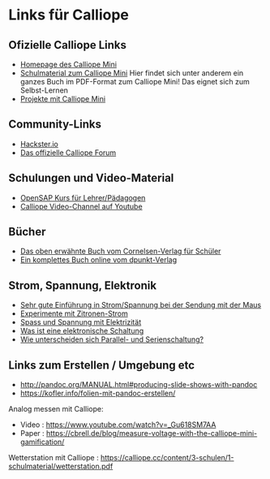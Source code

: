 
# Links für Calliope



## Ofizielle Calliope Links

* [Homepage des Calliope Mini](https://calliope.cc/)
* [Schulmaterial zum Calliope Mini](https://calliope.cc/schulen/schulmaterial) Hier findet sich unter anderem ein ganzes Buch im PDF-Format zum Calliope Mini! Das eignet sich zum Selbst-Lernen
* [Projekte mit Calliope Mini](https://calliope.cc/schulen/schulmaterial)
 

## Community-Links 

* [Hackster.io](https://www.hackster.io/calliope-mini)
* [Das offizielle Calliope Forum](https://forum.calliope.cc/)


## Schulungen und Video-Material
* [OpenSAP Kurs für Lehrer/Pädagogen](https://open.sap.com/courses/calli1?locale=de)
* [Calliope Video-Channel auf Youtube](https://www.youtube.com/channel/UC7voBbTQLtXHYfVneiq36Ig/videos)

## Bücher

* [Das oben erwähnte Buch vom Cornelsen-Verlag für Schüler](https://calliope.cc/content/3-schulen/schulmaterial2/9783066000115-gesamt_pdf.pdf)
* [Ein komplettes Buch online vom dpunkt-Verlag](https://www.dpunkt.de/calliope)
 
 
## Strom, Spannung, Elektronik
  
 * [Sehr gute Einführung in Strom/Spannung bei der Sendung mit der Maus](https://www.youtube.com/watch?v=Je22SgH8TCk)
* [Experimente mit Zitronen-Strom](https://www.simplyscience.ch/teens-experimente-feuer-strom/articles/strom-aus-der-zitrone.html?_locale=de) 
* [Spass und Spannung mit Elektrizität](https://www.simplyscience.ch/kids-experimente-feuer-strom/articles/spass-und-spannung-mit-elektrizitaet-24475.html)
* [Was ist eine elektronische Schaltung](https://www.simplyscience.ch/teens-wissen/articles/was-ist-eine-elektronische-schaltung.html)
* [Wie unterscheiden sich Parallel- und Serienschaltung?](https://www.simplyscience.ch/teens-wissen/articles/wie-unterscheiden-sich-parallel-und-serienschaltung.html)
 

## Links zum Erstellen / Umgebung etc

* http://pandoc.org/MANUAL.html#producing-slide-shows-with-pandoc
* https://kofler.info/folien-mit-pandoc-erstellen/

Analog messen mit Calliope: 

* Video : https://www.youtube.com/watch?v=_Gu618SM7AA
* Paper : https://cbrell.de/blog/measure-voltage-with-the-calliope-mini-gamification/

Wetterstation mit Calliope : https://calliope.cc/content/3-schulen/1-schulmaterial/wetterstation.pdf

